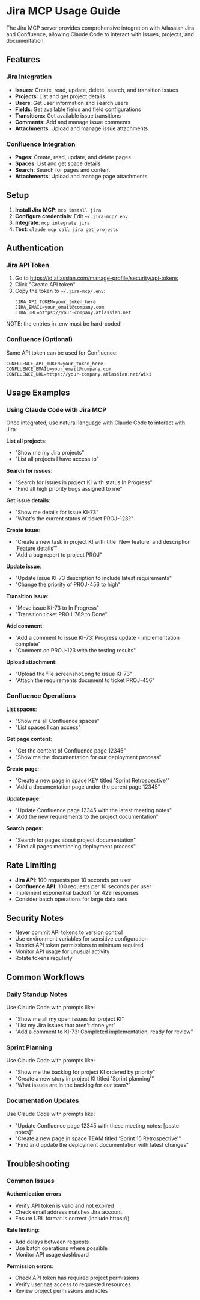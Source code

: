# Jira MCP Usage Guide

The Jira MCP server provides comprehensive integration with Atlassian Jira and Confluence, allowing Claude Code to interact with issues, projects, and documentation.

## Features

### Jira Integration
- **Issues**: Create, read, update, delete, search, and transition issues
- **Projects**: List and get project details
- **Users**: Get user information and search users
- **Fields**: Get available fields and field configurations
- **Transitions**: Get available issue transitions
- **Comments**: Add and manage issue comments
- **Attachments**: Upload and manage issue attachments

### Confluence Integration
- **Pages**: Create, read, update, and delete pages
- **Spaces**: List and get space details
- **Search**: Search for pages and content
- **Attachments**: Upload and manage page attachments

## Setup

1. **Install Jira MCP**: `mcp install jira`
2. **Configure credentials**: Edit `~/.jira-mcp/.env`
3. **Integrate**: `mcp integrate jira`
4. **Test**: `claude mcp call jira get_projects`

## Authentication

### Jira API Token
1. Go to https://id.atlassian.com/manage-profile/security/api-tokens
2. Click "Create API token"
3. Copy the token to `~/.jira-mcp/.env`:
   ```
   JIRA_API_TOKEN=your_token_here
   JIRA_EMAIL=your_email@company.com
   JIRA_URL=https://your-company.atlassian.net
   ```
NOTE: the entries in .env must be hard-coded!

### Confluence (Optional)
Same API token can be used for Confluence:
```
CONFLUENCE_API_TOKEN=your_token_here
CONFLUENCE_EMAIL=your_email@company.com  
CONFLUENCE_URL=https://your-company.atlassian.net/wiki
```

## Usage Examples

### Using Claude Code with Jira MCP

Once integrated, use natural language with Claude Code to interact with Jira:

**List all projects**:
- "Show me my Jira projects"
- "List all projects I have access to"

**Search for issues**:
- "Search for issues in project KI with status In Progress"
- "Find all high priority bugs assigned to me"

**Get issue details**:
- "Show me details for issue KI-73"
- "What's the current status of ticket PROJ-123?"

**Create issue**:
- "Create a new task in project KI with title 'New feature' and description 'Feature details'"
- "Add a bug report to project PROJ"

**Update issue**:
- "Update issue KI-73 description to include latest requirements"
- "Change the priority of PROJ-456 to high"

**Transition issue**:
- "Move issue KI-73 to In Progress"
- "Transition ticket PROJ-789 to Done"

**Add comment**:
- "Add a comment to issue KI-73: Progress update - implementation complete"
- "Comment on PROJ-123 with the testing results"

**Upload attachment**:
- "Upload the file screenshot.png to issue KI-73"
- "Attach the requirements document to ticket PROJ-456"

### Confluence Operations

**List spaces**:
- "Show me all Confluence spaces"
- "List spaces I can access"

**Get page content**:
- "Get the content of Confluence page 12345"
- "Show me the documentation for our deployment process"

**Create page**:
- "Create a new page in space KEY titled 'Sprint Retrospective'"
- "Add a documentation page under the parent page 12345"

**Update page**:
- "Update Confluence page 12345 with the latest meeting notes"
- "Add the new requirements to the project documentation"

**Search pages**:
- "Search for pages about project documentation"
- "Find all pages mentioning deployment process"

## Rate Limiting

- **Jira API**: 100 requests per 10 seconds per user
- **Confluence API**: 100 requests per 10 seconds per user
- Implement exponential backoff for 429 responses
- Consider batch operations for large data sets

## Security Notes

- Never commit API tokens to version control
- Use environment variables for sensitive configuration
- Restrict API token permissions to minimum required
- Monitor API usage for unusual activity
- Rotate tokens regularly

## Common Workflows

### Daily Standup Notes
Use Claude Code with prompts like:
- "Show me all my open issues for project KI"
- "List my Jira issues that aren't done yet"
- "Add a comment to KI-73: Completed implementation, ready for review"

### Sprint Planning
Use Claude Code with prompts like:
- "Show me the backlog for project KI ordered by priority"
- "Create a new story in project KI titled 'Sprint planning'"
- "What issues are in the backlog for our team?"

### Documentation Updates
Use Claude Code with prompts like:
- "Update Confluence page 12345 with these meeting notes: [paste notes]"
- "Create a new page in space TEAM titled 'Sprint 15 Retrospective'"
- "Find and update the deployment documentation with latest changes"

## Troubleshooting

### Common Issues

**Authentication errors**:
- Verify API token is valid and not expired
- Check email address matches Jira account
- Ensure URL format is correct (include https://)

**Rate limiting**:
- Add delays between requests
- Use batch operations where possible
- Monitor API usage dashboard

**Permission errors**:
- Check API token has required project permissions
- Verify user has access to requested resources
- Review project permissions and roles
